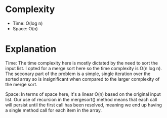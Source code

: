 # Complexity

* Time: O(log n)
* Space: O(n)

# Explanation
Time: The time complexity here is mostly dictated by the need to sort the input list. I opted for a merge sort here so the time complexity is O(n log n). The seconary part of the problem is a simple, single iteration over the sorted array so is insignificant when compared to the larger complexity of the merge sort.

Space: In terms of space here, it's a linear O(n) based on the original input list. Our use of recursion in the mergesort() method means that each call will persist until the first call has been resolved, meaning we end up having a single method call for each item in the array.
